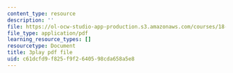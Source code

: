 ```yaml
---
content_type: resource
description: ''
file: https://ol-ocw-studio-app-production.s3.amazonaws.com/courses/18-01sc-single-variable-calculus-fall-2010/c61dcfd9f825f9f2640598cda658a5e8_4sTKcvYMNxk.pdf
file_type: application/pdf
learning_resource_types: []
resourcetype: Document
title: 3play pdf file
uid: c61dcfd9-f825-f9f2-6405-98cda658a5e8
---
```

